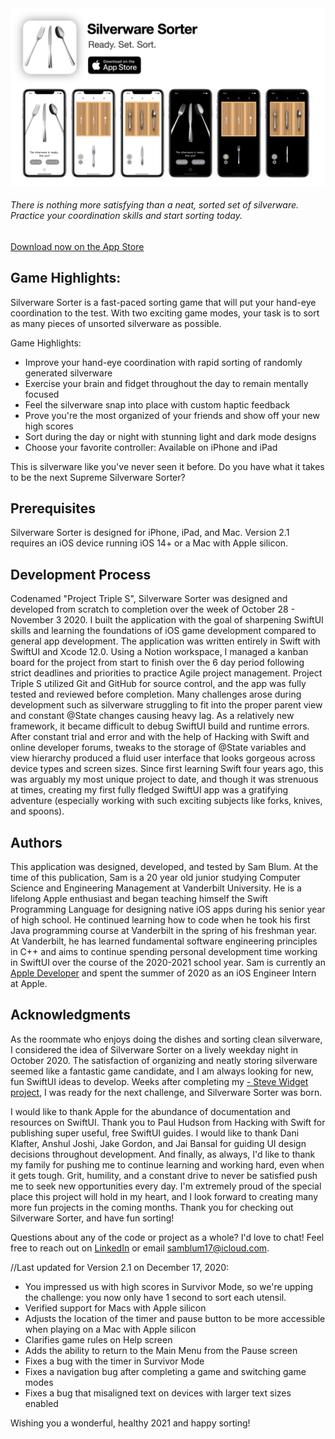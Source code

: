 <img src="https://github.com/samblum17/Project-Triple-S/blob/main/Project-Triple-S/Assets.xcassets/Silverware%20Sorter%20Marketing%20Banner%20V2.0.png?raw=true">

###### There is nothing more satisfying than a neat, sorted set of silverware. Practice your coordination skills and start sorting today.
[Download now on the App Store](https://apps.apple.com/us/app/silverware-sorter/id1538396767)

## Game Highlights:
Silverware Sorter is a fast-paced sorting game that will put your hand-eye coordination to the test. With two exciting game modes, your task is to sort as many pieces of unsorted silverware as possible.

Game Highlights:
- Improve your hand-eye coordination with rapid sorting of randomly generated silverware
- Exercise your brain and fidget throughout the day to remain mentally focused
- Feel the silverware snap into place with custom haptic feedback
- Prove you're the most organized of your friends and show off your new high scores
- Sort during the day or night with stunning light and dark mode designs
- Choose your favorite controller: Available on iPhone and iPad

This is silverware like you've never seen it before. Do you have what it takes to be the next Supreme Silverware Sorter?

## Prerequisites
Silverware Sorter is designed for iPhone, iPad, and Mac. Version 2.1 requires an iOS device running iOS 14+ or a Mac with Apple silicon.

## Development Process
Codenamed "Project Triple S", Silverware Sorter was designed and developed from scratch to completion over the week of October 28 - November 3 2020. I built the application with the goal of sharpening SwiftUI skills and learning the foundations of iOS game development compared to general app development. The application was written entirely in Swift with SwiftUI and Xcode 12.0. Using a Notion workspace, I managed a kanban board for the project from start to finish over the 6 day period following strict deadlines and priorities to practice Agile project management. Project Triple S utilized Git and GitHub for source control, and the app was fully tested and reviewed before completion.
Many challenges arose during development such as silverware struggling to fit into the proper parent view and constant @State changes causing heavy lag. As a relatively new framework, it became difficult to debug SwiftUI build and runtime errors. After constant trial and error and with the help of Hacking with Swift and online developer forums, tweaks to the storage of @State variables and view hierarchy produced a fluid user interface that looks gorgeous across device types and screen sizes. Since first learning Swift four years ago, this was arguably my most unique project to date, and though it was strenuous at times, creating my first fully fledged SwiftUI app was a gratifying adventure (especially working with such exciting subjects like forks, knives, and spoons).

## Authors
This application was designed, developed, and tested by Sam Blum. At the time of this publication, Sam is a 20 year old junior studying Computer Science and Engineering Management at Vanderbilt University. He is a lifelong Apple enthusiast and began teaching himself the Swift Programming Language for designing native iOS apps during his senior year of high school. He continued learning how to code when he took his first Java programming course at Vanderbilt in the spring of his freshman year. At Vanderbilt, he has learned fundamental software engineering principles in C++ and aims to continue spending personal development time working in SwiftUI over the course of the 2020-2021 school year. Sam is currently an [Apple Developer](https://apps.apple.com/us/developer/sam-blum/id1448067874) and spent the summer of 2020 as an iOS Engineer Intern at Apple. 

## Acknowledgments
As the roommate who enjoys doing the dishes and sorting clean silverware, I considered the idea of Silverware Sorter on a lively weekday night in October 2020. The satisfaction of organizing and neatly storing silverware seemed like a fantastic game candidate, and I am always looking for new, fun SwiftUI ideas to develop. Weeks after completing my [- Steve Widget project](https://github.com/samblum17/Project-Barb), I was ready for the next challenge, and Silverware Sorter was born.

I would like to thank Apple for the abundance of documentation and resources on SwiftUI. Thank you to Paul Hudson from Hacking with Swift for publishing super useful, free SwiftUI guides. I would like to thank Dani Klafter, Anshul Joshi, Jake Gordon, and Jai Bansal for guiding UI design decisions throughout development. And finally, as always, I'd like to thank my family for pushing me to continue learning and working hard, even when it gets tough.
Grit, humility, and a constant drive to never be satisfied push me to seek new opportunities every day. I'm extremely proud of the special place this project will hold in my heart, and I look forward to creating many more fun projects in the coming months. Thank you for checking out Silverware Sorter, and have fun sorting!

Questions about any of the code or project as a whole? I'd love to chat! Feel free to reach out on [LinkedIn](https://www.linkedin.com/in/samblum17/) or email samblum17@icloud.com.



//Last updated for Version 2.1 on December 17, 2020:
- You impressed us with high scores in Survivor Mode, so we're upping the challenge: you now only have 1 second to sort each utensil.
- Verified support for Macs with Apple silicon 
- Adjusts the location of the timer and pause button to be more accessible when playing on a Mac with Apple silicon
- Clarifies game rules on Help screen
- Adds the ability to return to the Main Menu from the Pause screen
- Fixes a bug with the timer in Survivor Mode
- Fixes a navigation bug after completing a game and switching game modes
- Fixes a bug that misaligned text on devices with larger text sizes enabled

Wishing you a wonderful, healthy 2021 and happy sorting!
